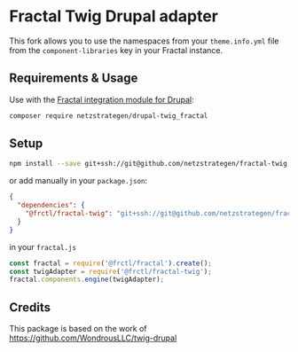# Fractal Twig Drupal adapter

This fork allows you to use the namespaces from your `theme.info.yml` file from the `component-libraries` key in your Fractal instance.

## Requirements & Usage

Use with the [Fractal integration module for Drupal](https://github.com/netzstrategen/drupal-twig_fractal):

```sh
composer require netzstrategen/drupal-twig_fractal
```

## Setup

```sh
npm install --save git+ssh://git@github.com/netzstrategen/fractal-twig.git
```

or add manually in your `package.json`:

```json
{
  "dependencies": {
    "@frctl/fractal-twig": "git+ssh://git@github.com/netzstrategen/fractal-twig.git"
  }
}
```

in your `fractal.js`

```js
const fractal = require('@frctl/fractal').create();
const twigAdapter = require('@frctl/fractal-twig');
fractal.components.engine(twigAdapter);
```

## Credits
This package is based on the work of https://github.com/WondrousLLC/twig-drupal
